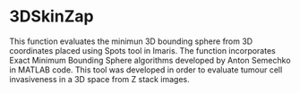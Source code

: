 # 3DSkinZap

This function evaluates the minimun 3D bounding sphere from 3D coordinates placed using Spots tool in Imaris. The function incorporates Exact Minimum Bounding Sphere algorithms developed by Anton Semechko in MATLAB code. This tool was developed in order to evaluate tumour cell invasiveness in a 3D space from Z stack images.
